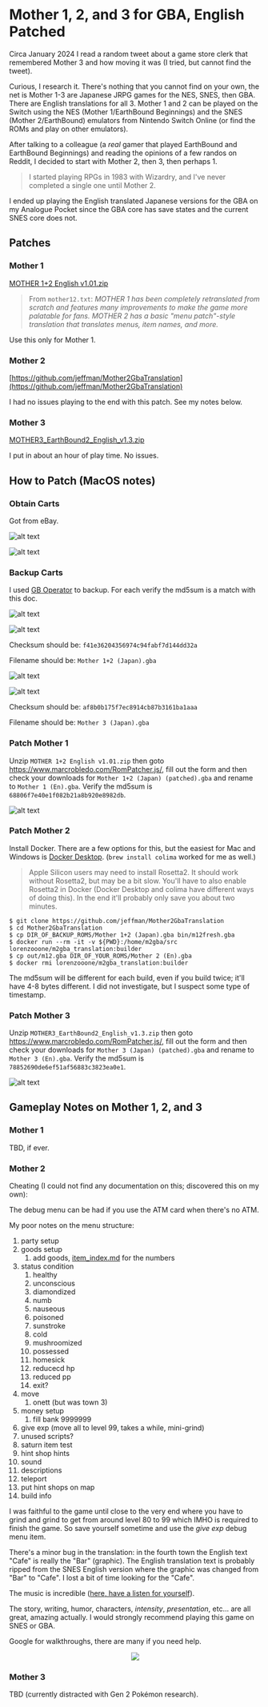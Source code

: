 # Mother 1, 2, and 3 for GBA, English Patched

Circa January 2024 I read a random tweet about a game store clerk that remembered Mother 3 and how moving it was (I tried, but cannot find the tweet).

Curious, I research it.
There's nothing that you cannot find on your own, the net is Mother 1-3 are Japanese JRPG games for the NES, SNES, then GBA.
There are English translations for all 3.
Mother 1 and 2 can be played on the Switch using the NES (Mother 1/EarthBound Beginnings) and the SNES (Mother 2/EarthBound) emulators from Nintendo Switch Online (or find the ROMs and play on other emulators).

After talking to a colleague (a _real_ gamer that played EarthBound and EarthBound Beginnings) and reading the opinions of a few randos on Reddit, I decided to start with Mother 2, then 3, then perhaps 1.

> I started playing RPGs in 1983 with Wizardry, and I've never completed a single one until Mother 2.

I ended up playing the English translated Japanese versions for the GBA on my Analogue Pocket since the GBA core has save states and the current SNES core does not.

## Patches

### Mother 1

[MOTHER 1+2 English v1.01.zip](http://mother12.earthboundcentral.com/MOTHER%201+2%20English%20v1.01.zip)

> From `mother12.txt`: _MOTHER 1 has been completely retranslated from scratch and features many
improvements to make the game more palatable for fans. MOTHER 2 has a basic
"menu patch"-style translation that translates menus, item names, and more._

Use this only for Mother 1.

### Mother 2

[https://github.com/jeffman/Mother2GbaTranslation](https://github.com/jeffman/Mother2GbaTranslation)

I had no issues playing to the end with this patch.  See my notes below.

### Mother 3

[MOTHER3_EarthBound2_English_v1.3.zip](https://mother3.fobby.net/MOTHER3_EarthBound2_English_v1.3.zip)

I put in about an hour of play time.  No issues.


## How to Patch (MacOS notes)

### Obtain Carts

Got from eBay.

![alt text](m12.jpeg)

![alt text](m3.jpeg)

### Backup Carts

I used [GB Operator](https://www.epilogue.co/product/gb-operator) to backup.  For each verify the md5sum is a match with this doc.

![alt text](<m12_load.png>)

![alt text](<m12_backup.png>)

Checksum should be: `f41e36204356974c94fabf7d144dd32a`

Filename should be: `Mother 1+2 (Japan).gba`

![alt text](<m3_load.png>)

![alt text](<m3_backup.png>)

Checksum should be: `af8b0b175f7ec8914cb87b3161ba1aaa`

Filename should be: `Mother 3 (Japan).gba`


### Patch Mother 1

Unzip `MOTHER 1+2 English v1.01.zip` then goto https://www.marcrobledo.com/RomPatcher.js/, fill out the form and then check your downloads for `Mother 1+2 (Japan) (patched).gba` and rename to `Mother 1 (En).gba`.  Verify the md5sum is `68806f7e40e1f082b21a8b920e8982db`.

![alt text](image-1.png)


### Patch Mother 2

Install Docker.  There are a few options for this, but the easiest for Mac and Windows is [Docker Desktop](https://docs.docker.com/get-docker/).
(`brew install colima` worked for me as well.)

> Apple Silicon users may need to install Rosetta2.
It should work without Rosetta2, but may be a bit slow.
You'll have to also enable Rosetta2 in Docker (Docker Desktop and colima have different ways of doing this).
In the end it'll probably only save you about two minutes.

```
$ git clone https://github.com/jeffman/Mother2GbaTranslation
$ cd Mother2GbaTranslation
$ cp DIR_OF_BACKUP_ROMS/Mother 1+2 (Japan).gba bin/m12fresh.gba
$ docker run --rm -it -v ${PWD}:/home/m2gba/src lorenzooone/m2gba_translation:builder
$ cp out/m12.gba DIR_OF_YOUR_ROMS/Mother 2 (En).gba
$ docker rmi lorenzooone/m2gba_translation:builder
```

The md5sum will be different for each build, even if you build twice; it'll have 4-8 bytes different.  I did not investigate, but I suspect some type of timestamp.


### Patch Mother 3

Unzip `MOTHER3_EarthBound2_English_v1.3.zip` then goto https://www.marcrobledo.com/RomPatcher.js/, fill out the form and then check your downloads for `Mother 3 (Japan) (patched).gba` and rename to `Mother 3 (En).gba`.  Verify the md5sum is `78852690de6ef51af56883c3823ea0e1`.

![alt text](image-3.png)


## Gameplay Notes on Mother 1, 2, and 3

### Mother 1

TBD, if ever.


### Mother 2

Cheating (I could not find any documentation on this; discovered this on my own):

The debug menu can be had if you use the ATM card when there's no ATM.

My poor notes on the menu structure:

1. party setup
2. goods setup
    1. add goods, [item_index.md](item_index.md) for the numbers
3. status condition
	1. healthy
	2. unconscious
	3. diamondized
	4. numb
	5. nauseous
	6. poisoned
	7. sunstroke
	8. cold
	9. mushroomized
	10. possessed
	11. homesick
	12. reducecd hp
	13. reduced pp
	14. exit?
4. move
    1. onett (but was town 3)
5. money setup
    1. fill bank 9999999
6. give exp (move all to level 99, takes a while, mini-grind)
7. unused scripts?
8. saturn item test
9. hint shop hints
10. sound
11. descriptions
12. teleport
13. put hint shops on map
14. build info

I was faithful to the game until close to the very end where you have to grind and grind to get from around level 80 to 99 which IMHO is required to finish the game.
So save yourself sometime and use the _give exp_ debug menu item.

There's a minor bug in the translation: in the fourth town the English text "Cafe" is really the "Bar" (graphic).
The English translation text is probably ripped from the SNES English version where the graphic was changed from "Bar" to "Cafe".
I lost a bit of time looking for the "Cafe".

The music is incredible ([here, have a listen for yourself](https://www.youtube.com/watch?v=6hBF1WZeT_M)).

The story, writing, humor, characters, _intensity_, _presentation_, etc... are all great, amazing actually.
I would strongly recommend playing this game on SNES or GBA.

Google for walkthroughs, there are many if you need help.

<p align="center">
  <img src="theend.png" />
</p>

### Mother 3

TBD (currently distracted with Gen 2 Pokémon research).
